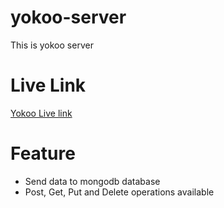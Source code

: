 # yokoo-server
This is yokoo server

# Live Link
[Yokoo Live link](https://yokoo-client.vercel.app/)

# Feature
- Send data to mongodb database
- Post, Get, Put and Delete operations available
